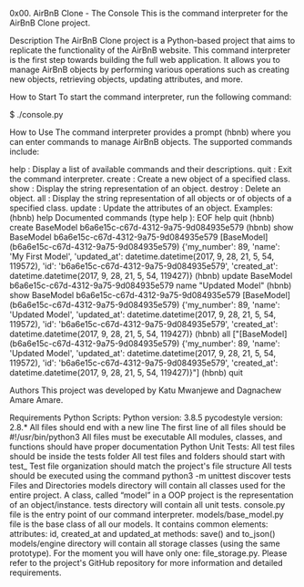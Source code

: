 0x00. AirBnB Clone - The Console
This is the command interpreter for the AirBnB Clone project.

Description
The AirBnB Clone project is a Python-based project that aims to replicate the functionality of the AirBnB website. This command interpreter is the first step towards building the full web application. It allows you to manage AirBnB objects by performing various operations such as creating new objects, retrieving objects, updating attributes, and more.

How to Start
To start the command interpreter, run the following command:

$ ./console.py

How to Use
The command interpreter provides a prompt (hbnb) where you can enter commands to manage AirBnB objects. The supported commands include:

help : Display a list of available commands and their descriptions.
quit : Exit the command interpreter.
create : Create a new object of a specified class.
show : Display the string representation of an object.
destroy : Delete an object.
all : Display the string representation of all objects or of objects of a specified class.
update : Update the attributes of an object.
Examples: (hbnb) help Documented commands (type help ):
EOF help quit (hbnb) create BaseModel b6a6e15c-c67d-4312-9a75-9d084935e579 (hbnb) show BaseModel b6a6e15c-c67d-4312-9a75-9d084935e579 [BaseModel] (b6a6e15c-c67d-4312-9a75-9d084935e579) {'my_number': 89, 'name': 'My First Model', 'updated_at': datetime.datetime(2017, 9, 28, 21, 5, 54, 119572), 'id': 'b6a6e15c-c67d-4312-9a75-9d084935e579', 'created_at': datetime.datetime(2017, 9, 28, 21, 5, 54, 119427)} (hbnb) update BaseModel b6a6e15c-c67d-4312-9a75-9d084935e579 name "Updated Model" (hbnb) show BaseModel b6a6e15c-c67d-4312-9a75-9d084935e579 [BaseModel] (b6a6e15c-c67d-4312-9a75-9d084935e579) {'my_number': 89, 'name': 'Updated Model', 'updated_at': datetime.datetime(2017, 9, 28, 21, 5, 54, 119572), 'id': 'b6a6e15c-c67d-4312-9a75-9d084935e579', 'created_at': datetime.datetime(2017, 9, 28, 21, 5, 54, 119427)} (hbnb) all ["[BaseModel] (b6a6e15c-c67d-4312-9a75-9d084935e579) {'my_number': 89, 'name': 'Updated Model', 'updated_at': datetime.datetime(2017, 9, 28, 21, 5, 54, 119572), 'id': 'b6a6e15c-c67d-4312-9a75-9d084935e579', 'created_at': datetime.datetime(2017, 9, 28, 21, 5, 54, 119427)}"] (hbnb) quit

Authors
This project was developed by Katu Mwanjewe and Dagnachew Amare Amare.

Requirements
Python Scripts:
Python version: 3.8.5
pycodestyle version: 2.8.*
All files should end with a new line
The first line of all files should be #!/usr/bin/python3
All files must be executable
All modules, classes, and functions should have proper documentation
Python Unit Tests:
All test files should be inside the tests folder
All test files and folders should start with test_
Test file organization should match the project's file structure
All tests should be executed using the command python3 -m unittest discover tests
Files and Directories
models directory will contain all classes used for the entire project. A class, called “model” in a OOP project is the representation of an object/instance.
tests directory will contain all unit tests.
console.py file is the entry point of our command interpreter.
models/base_model.py file is the base class of all our models. It contains common elements:
attributes: id, created_at and updated_at
methods: save() and to_json()
models/engine directory will contain all storage classes (using the same prototype). For the moment you will have only one: file_storage.py.
Please refer to the project's GitHub repository for more information and detailed requirements.
